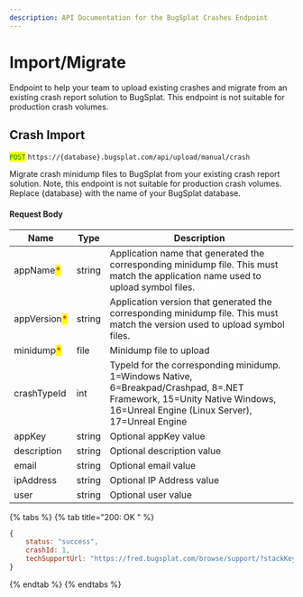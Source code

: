```yaml
---
description: API Documentation for the BugSplat Crashes Endpoint
---
```


# Import/Migrate

Endpoint to help your team to upload existing crashes and migrate from an existing crash report solution to BugSplat. This endpoint is not suitable for production crash volumes.

## Crash Import

<mark style="color:green;">`POST`</mark> `https://{database}.bugsplat.com/api/upload/manual/crash`

Migrate crash minidump files to BugSplat from your existing crash report solution. Note, this endpoint is not suitable for production crash volumes.  Replace {database} with the name of your BugSplat database.

#### Request Body

| Name                                         | Type   | Description                                                                                                                                                                |
| -------------------------------------------- | ------ | -------------------------------------------------------------------------------------------------------------------------------------------------------------------------- |
| appName<mark style="color:red;">\*</mark>    | string | Application name that generated the corresponding minidump file. This must match the application name used to upload symbol files.                                         |
| appVersion<mark style="color:red;">\*</mark> | string | Application version that generated the corresponding minidump file. This must match the version used to upload symbol files.                                               |
| minidump<mark style="color:red;">\*</mark>   | file   | Minidump file to upload                                                                                                                                                    |
| crashTypeId                                  | int    | TypeId for the corresponding minidump. 1=Windows Native, 6=Breakpad/Crashpad, 8=.NET Framework, 15=Unity Native Windows, 16=Unreal Engine (Linux Server), 17=Unreal Engine |
| appKey                                       | string | Optional appKey value                                                                                                                                                      |
| description                                  | string | Optional description value                                                                                                                                                 |
| email                                        | string | Optional email value                                                                                                                                                       |
| ipAddress                                    | string | Optional IP Address value                                                                                                                                                  |
| user                                         | string | Optional user value                                                                                                                                                        |

{% tabs %}
{% tab title="200: OK " %}
```javascript
{
    status: "success",
    crashId: 1,
    techSupportUrl: "https://fred.bugsplat.com/browse/support/?stackKeyId=5555&vendor=Fred&key=*Default*"
}
```
{% endtab %}
{% endtabs %}
